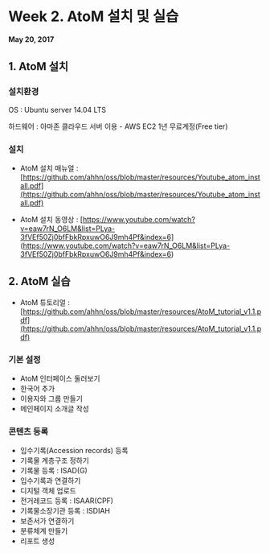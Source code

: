 # Week 2. AtoM 설치 및 실습
**May 20, 2017**
## 1. AtoM 설치
### 설치환경
OS : Ubuntu server 14.04 LTS

하드웨어 : 아마존 클라우드 서버 이용 - AWS EC2 1년 무료계정(Free tier)


### 설치
- AtoM 설치 매뉴얼 : [https://github.com/ahhn/oss/blob/master/resources/Youtube_atom_install.pdf](https://github.com/ahhn/oss/blob/master/resources/Youtube_atom_install.pdf)

- AtoM 설치 동영상 : [https://www.youtube.com/watch?v=eaw7rN_O6LM&list=PLya-3fVEf50Zj0bfFbkRpxuwO6J9mh4Pf&index=6] (https://www.youtube.com/watch?v=eaw7rN_O6LM&list=PLya-3fVEf50Zj0bfFbkRpxuwO6J9mh4Pf&index=6)

## 2. AtoM 실습
- AtoM 튜토리얼 : [https://github.com/ahhn/oss/blob/master/resources/AtoM_tutorial_v1.1.pdf](https://github.com/ahhn/oss/blob/master/resources/AtoM_tutorial_v1.1.pdf)

### 기본 설정
- AtoM 인터페이스 둘러보기
- 한국어 추가
- 이용자와 그룹 만들기
- 메인페이지 소개글 작성

### 콘텐츠 등록
- 입수기록(Accession records) 등록
- 기록물 계층구조 정하기
- 기록물 등록 : ISAD(G)
- 입수기록과 연결하기
- 디지털 객체 업로드
- 전거레코드 등록 : ISAAR(CPF)
- 기록물소장기관 등록 : ISDIAH
- 보존서가 연결하기
- 분류체계 만들기
- 리포트 생성


